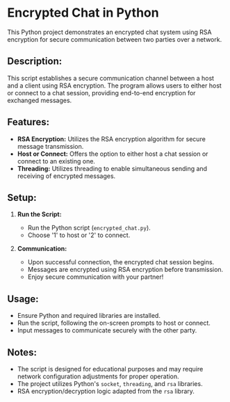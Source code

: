 # Encrypted Chat in Python

This Python project demonstrates an encrypted chat system using RSA encryption for secure communication between two parties over a network.

## Description:

This script establishes a secure communication channel between a host and a client using RSA encryption. The program allows users to either host or connect to a chat session, providing end-to-end encryption for exchanged messages.

## Features:

- **RSA Encryption:** Utilizes the RSA encryption algorithm for secure message transmission.
- **Host or Connect:** Offers the option to either host a chat session or connect to an existing one.
- **Threading:** Utilizes threading to enable simultaneous sending and receiving of encrypted messages.

## Setup:

1. **Run the Script:**
   - Run the Python script (`encrypted_chat.py`).
   - Choose '1' to host or '2' to connect.

2. **Communication:**
   - Upon successful connection, the encrypted chat session begins.
   - Messages are encrypted using RSA encryption before transmission.
   - Enjoy secure communication with your partner!

## Usage:

- Ensure Python and required libraries are installed.
- Run the script, following the on-screen prompts to host or connect.
- Input messages to communicate securely with the other party.

## Notes:

- The script is designed for educational purposes and may require network configuration adjustments for proper operation.
- The project utilizes Python's `socket`, `threading`, and `rsa` libraries.
- RSA encryption/decryption logic adapted from the `rsa` library.

